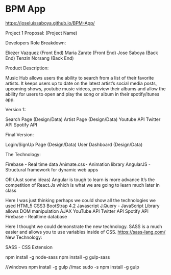 # BPM App

https://joseluissaboya.github.io/BPM-App/

Project 1 Proposal: (Project Name)

Developers Role Breakdown:

Eliezer Vazquez (Front End)
Maria Zarate (Front End)
Jose Saboya (Back End)
Tenzin Norsang (Back End)

Product Description: 
	
Music Hub allows users the ability to search from a list of their favorite artists. It keeps users up to date on the latest artist’s social media posts, upcoming shows, youtube music videos, preview their albums and allow the ability for users to open and play the song or album in their spotify/itunes app.

Version 1: 
	
Search Page (Design/Data)
Artist Page (Design/Data)
Youtube API
Twitter API
Spotify API

Final Version: 
	
Login/SignUp Page (Design/Data)
User Dashboard (Design/Data)

The Technology: 

Firebase - Real time data 
Animate.css - Animation library
AngularJS - Structural framework for dynamic web apps

OR (Just some ideas) Angular is tough to learn is more advance It’s the competition of React.Js which is what we are going to learn much later in class

Here I was just thinking perhaps we could show all the technologies we used
HTML5
CSS3
BootStrap 4.2
Javascript
J.Query - JavaScript Library allows DOM manipulation
AJAX
YouTube API
Twitter API
Spotify API
Firebase - Realtime database

Here I thought we could demonstrate the new technology. SASS is a much easier and allows you to use variables inside of CSS. https://sass-lang.com/
New Technology: 

SASS - CSS Extension

npm install -g node-sass
npm install -g gulp-sass

//windows
npm install -g gulp
//mac
sudo -s npm install -g gulp

